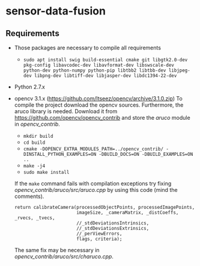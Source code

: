 # sensor-data-fusion

## Requirements
- Those packages are necessary to compile all requirements
    - `sudo apt install swig build-essential cmake git libgtk2.0-dev pkg-config libavcodec-dev libavformat-dev libswscale-dev python-dev python-numpy python-pip libtbb2 libtbb-dev libjpeg-dev libpng-dev libtiff-dev libjasper-dev libdc1394-22-dev`
- Python 2.7.x
- opencv 3.1.x (https://github.com/Itseez/opencv/archive/3.1.0.zip)
    To compile the project download the opencv sources. Furthermore, the aruco library is needed.
    Download it from https://github.com/opencv/opencv_contrib and store the _aruco_ module in
    _opencv_contrib_.
    - `mkdir build`
    - `cd build`
    - `cmake -DOPENCV_EXTRA_MODULES_PATH=../opencv_contrib/ -DINSTALL_PYTHON_EXAMPLES=ON -DBUILD_DOCS=ON -DBUILD_EXAMPLES=ON ..`
    - `make -j4`
    - `sudo make install`
    
    If the `make` command fails with compilation exceptions try fixing
    _opencv_contrib/aruco/src/aruco.cpp_ by using this code (mind the comments).
    ```
    return calibrateCamera(processedObjectPoints, processedImagePoints,
                           imageSize, _cameraMatrix, _distCoeffs, _rvecs, _tvecs,
                           //_stdDeviationsIntrinsics,
                           //_stdDeviationsExtrinsics,
                           //_perViewErrors,
                           flags, criteria);
    ```
    The same fix may be necessary in _opencv_contrib/aruco/src/charuco.cpp_.